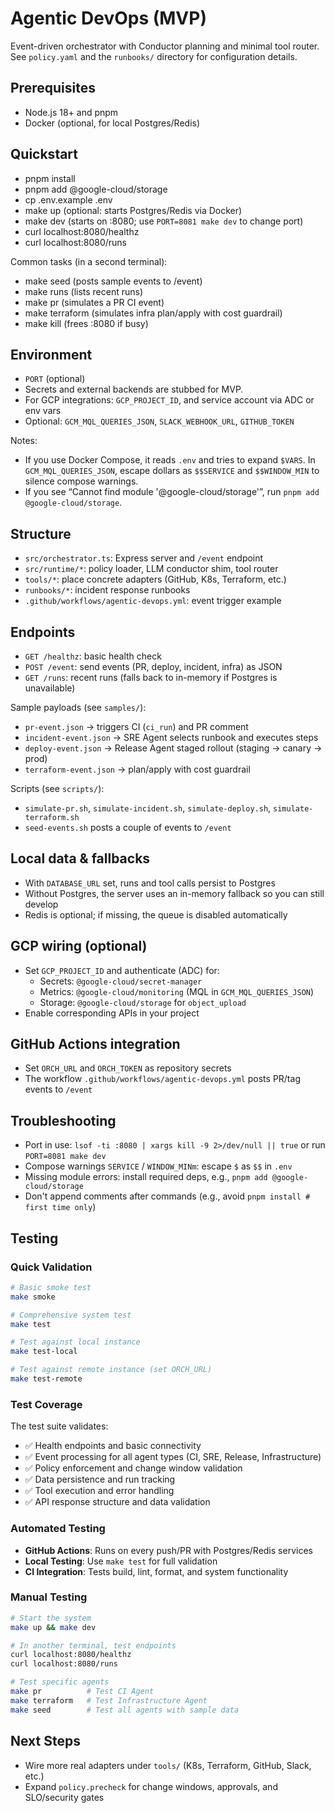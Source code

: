 # Agentic DevOps (MVP)

Event-driven orchestrator with Conductor planning and minimal tool router.
See `policy.yaml` and the `runbooks/` directory for configuration details.

## Prerequisites

- Node.js 18+ and pnpm
- Docker (optional, for local Postgres/Redis)

## Quickstart

- pnpm install
- pnpm add @google-cloud/storage
- cp .env.example .env
- make up (optional: starts Postgres/Redis via Docker)
- make dev (starts on :8080; use `PORT=8081 make dev` to change port)
- curl localhost:8080/healthz
- curl localhost:8080/runs

Common tasks (in a second terminal):

- make seed (posts sample events to /event)
- make runs (lists recent runs)
- make pr (simulates a PR CI event)
- make terraform (simulates infra plan/apply with cost guardrail)
- make kill (frees :8080 if busy)

## Environment

- `PORT` (optional)
- Secrets and external backends are stubbed for MVP.
- For GCP integrations: `GCP_PROJECT_ID`, and service account via ADC or env vars
- Optional: `GCM_MQL_QUERIES_JSON`, `SLACK_WEBHOOK_URL`, `GITHUB_TOKEN`

Notes:

- If you use Docker Compose, it reads `.env` and tries to expand `$VARS`. In `GCM_MQL_QUERIES_JSON`, escape dollars as `$$SERVICE` and `$$WINDOW_MIN` to silence compose warnings.
- If you see “Cannot find module '@google-cloud/storage'”, run `pnpm add @google-cloud/storage`.

## Structure

- `src/orchestrator.ts`: Express server and `/event` endpoint
- `src/runtime/*`: policy loader, LLM conductor shim, tool router
- `tools/*`: place concrete adapters (GitHub, K8s, Terraform, etc.)
- `runbooks/*`: incident response runbooks
- `.github/workflows/agentic-devops.yml`: event trigger example

## Endpoints

- `GET /healthz`: basic health check
- `POST /event`: send events (PR, deploy, incident, infra) as JSON
- `GET /runs`: recent runs (falls back to in-memory if Postgres is unavailable)

Sample payloads (see `samples/`):

- `pr-event.json` → triggers CI (`ci_run`) and PR comment
- `incident-event.json` → SRE Agent selects runbook and executes steps
- `deploy-event.json` → Release Agent staged rollout (staging → canary → prod)
- `terraform-event.json` → plan/apply with cost guardrail

Scripts (see `scripts/`):

- `simulate-pr.sh`, `simulate-incident.sh`, `simulate-deploy.sh`, `simulate-terraform.sh`
- `seed-events.sh` posts a couple of events to `/event`

## Local data & fallbacks

- With `DATABASE_URL` set, runs and tool calls persist to Postgres
- Without Postgres, the server uses an in-memory fallback so you can still develop
- Redis is optional; if missing, the queue is disabled automatically

## GCP wiring (optional)

- Set `GCP_PROJECT_ID` and authenticate (ADC) for:
  - Secrets: `@google-cloud/secret-manager`
  - Metrics: `@google-cloud/monitoring` (MQL in `GCM_MQL_QUERIES_JSON`)
  - Storage: `@google-cloud/storage` for `object_upload`
- Enable corresponding APIs in your project

## GitHub Actions integration

- Set `ORCH_URL` and `ORCH_TOKEN` as repository secrets
- The workflow `.github/workflows/agentic-devops.yml` posts PR/tag events to `/event`

## Troubleshooting

- Port in use: `lsof -ti :8080 | xargs kill -9 2>/dev/null || true` or run `PORT=8081 make dev`
- Compose warnings `SERVICE` / `WINDOW_MINm`: escape `$` as `$$` in `.env`
- Missing module errors: install required deps, e.g., `pnpm add @google-cloud/storage`
- Don't append comments after commands (e.g., avoid `pnpm install # first time only`)

## Testing

### Quick Validation

```bash
# Basic smoke test
make smoke

# Comprehensive system test
make test

# Test against local instance
make test-local

# Test against remote instance (set ORCH_URL)
make test-remote
```

### Test Coverage

The test suite validates:

- ✅ Health endpoints and basic connectivity
- ✅ Event processing for all agent types (CI, SRE, Release, Infrastructure)
- ✅ Policy enforcement and change window validation
- ✅ Data persistence and run tracking
- ✅ Tool execution and error handling
- ✅ API response structure and data validation

### Automated Testing

- **GitHub Actions**: Runs on every push/PR with Postgres/Redis services
- **Local Testing**: Use `make test` for full validation
- **CI Integration**: Tests build, lint, format, and system functionality

### Manual Testing

```bash
# Start the system
make up && make dev

# In another terminal, test endpoints
curl localhost:8080/healthz
curl localhost:8080/runs

# Test specific agents
make pr          # Test CI Agent
make terraform   # Test Infrastructure Agent
make seed        # Test all agents with sample data
```

## Next Steps

- Wire more real adapters under `tools/` (K8s, Terraform, GitHub, Slack, etc.)
- Expand `policy.precheck` for change windows, approvals, and SLO/security gates
